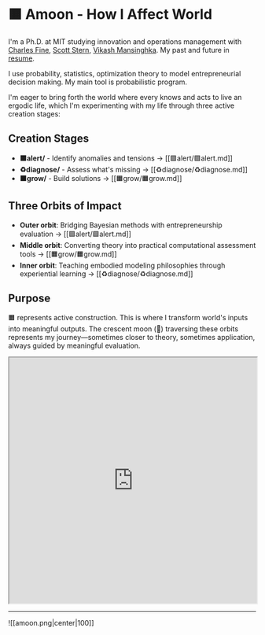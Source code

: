 # 🟧 Amoon - How I Affect World

I'm a Ph.D. at MIT studying innovation and operations management with [Charles Fine](https://www.charles-fine.com/),  [Scott Stern](https://www.scott-stern.com/), [Vikash Mansinghka](http://probcomp.csail.mit.edu/principal-investigator/). My past and future in [resume](https://www.dropbox.com/scl/fi/fa14fcd5ihdq014k6v4h0/Angie-Moon-Resume.pdf?rlkey=y7eerk8e6yx028es2rq7vjmid&dl=0). 

I use probability, statistics, optimization theory to model entrepreneurial decision making. My main tool is probabilistic program. 

I'm eager to bring forth the world where every knows and acts to live an ergodic life, which I'm experimenting with my life through three active creation stages:

## Creation Stages

- **🟪alert/** - Identify anomalies and tensions → [[🟪alert/🟪alert.md]]
- **♻️diagnose/** - Assess what's missing → [[♻️diagnose/♻️diagnose.md]]  
- **🟧grow/** - Build solutions → [[🟧grow/🟧grow.md]]

## Three Orbits of Impact

- **Outer orbit**: Bridging Bayesian methods with entrepreneurship evaluation → [[🟪alert/🟪alert.md]]
- **Middle orbit**: Converting theory into practical computational assessment tools → [[🟧grow/🟧grow.md]]
- **Inner orbit**: Teaching embodied modeling philosophies through experiential learning → [[♻️diagnose/♻️diagnose.md]]

## Purpose
🟧 represents active construction. This is where I transform world's inputs into meaningful outputs. The crescent moon (🌙) traversing these orbits represents my journey—sometimes closer to theory, sometimes application, always guided by meaningful evaluation.

<iframe src="https://html-preview.github.io/?url=https://github.com/hyunjimoon/tolzul/blob/master/%E2%AD%90%EF%B8%8Fstar/amoon-revolution.html" width="100%" height="500px"></iframe>

---

![[amoon.png|center|100]]